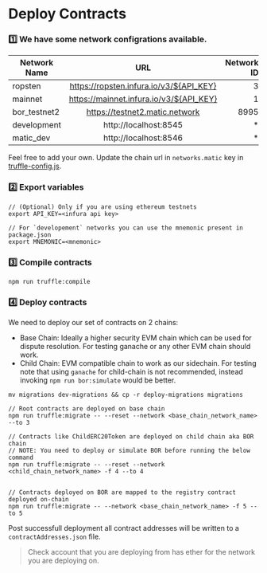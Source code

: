 # Deploy Contracts

### :one: We have some network configrations available.

| Network Name |                   URL                   | Network ID |
| ------------ | :-------------------------------------: | ---------: |
| ropsten      | https://ropsten.infura.io/v3/${API_KEY} |          3 |
| mainnet      | https://mainnet.infura.io/v3/${API_KEY} |          1 |
| bor_testnet2 |     https://testnet2.matic.network      |       8995 |
| development  |          http://localhost:8545          |         \* |
| matic_dev    |          http://localhost:8546          |         \* |

Feel free to add your own. Update the chain url in `networks.matic` key in [truffle-config.js](../truffle-config.js).

### :two: Export variables

```
// (Optional) Only if you are using ethereum testnets
export API_KEY=<infura api key>

// For `developement` networks you can use the mnemonic present in package.json
export MNEMONIC=<mnemonic>
```

### :three: Compile contracts

```
npm run truffle:compile
```

### :four: Deploy contracts

We need to deploy our set of contracts on 2 chains:

- Base Chain: Ideally a higher security EVM chain which can be used for dispute resolution. For testing ganache or any other EVM chain should work.
- Child Chain: EVM compatible chain to work as our sidechain. For testing note that using `ganache` for child-chain is not recommended, instead invoking `npm run bor:simulate` would be better.

```
mv migrations dev-migrations && cp -r deploy-migrations migrations

// Root contracts are deployed on base chain
npm run truffle:migrate -- --reset --network <base_chain_network_name> --to 3

// Contracts like ChildERC20Token are deployed on child chain aka BOR chain
// NOTE: You need to deploy or simulate BOR before running the below command
npm run truffle:migrate -- --reset --network <child_chain_network_name> -f 4 --to 4


// Contracts deployed on BOR are mapped to the registry contract deployed on-chain
npm run truffle:migrate -- --network <base_chain_network_name> -f 5 --to 5
```

Post successfull deployment all contract addresses will be written to a `contractAddresses.json` file.

> Check account that you are deploying from has ether for the network you are deploying on.
